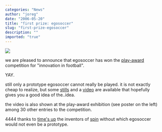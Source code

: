 ```yaml
---
categories: "News"
author: "joreg"
date: "2006-05-20"
title: "first prize: egosoccer"
slug: "first-prize-egosoccer"
description: ""
imported: "true"
---
```



<!--{SPLIT()}-->
![](enterpage.gif)
<!--~~~-->

we are pleased to announce that egosoccer has won the [play-award](http://www.play-award.com) competition for &quot;innovation in football&quot;.

YAY.

still only a prototype egosoccer cannot really be played. it is not exactly cheap to realize, but some [stills](http://joreg.ath.cx/egosoccer_stills.html) and a [video](http://joreg.ath.cx/egosoccer_movie.html) are available that hopefully gives you a good idea of the..idea.

the video is also shown at the play-award exhibition (see poster on the left) among 30 other entries to the competition. 

4444 thanks to [time's up](http://www.timesup.org) the inventors of [spin](http://www.timesup.org/spin) without which egosoccer would not even be a prototype.

<!--{SPLIT}-->

